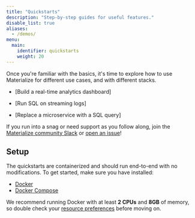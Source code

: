 ```yaml
---
title: "Quickstarts"
description: "Step-by-step guides for useful features."
disable_list: true
aliases:
  - /demos/
menu:
  main:
    identifier: quickstarts
    weight: 20
---
```


Once you're familiar with the basics, it's time to explore how to use Materialize for different use cases, and with different stacks.

[//]: # "TODO(morsapaes) Replace bullet list with a nicer table once old demos are swapped for new ones"

* [Build a real-time analytics dashboard]

* [Run SQL on streaming logs]

* [Replace a microservice with a SQL query]

If you run into a snag or need support as you follow along, join the [Materialize community Slack](https://materialize.com/s/chat) or [open an issue](https://github.com/MaterializeInc/demos/issues/new)!

## Setup

The quickstarts are containerized and should run end-to-end with no modifications. To get started, make sure you have installed:

* [Docker](https://docs.docker.com/get-docker/)
* [Docker Compose](https://docs.docker.com/compose/install/)

We recommend running Docker with at least **2 CPUs** and **8GB** of memory, so double check your [resource preferences](https://docs.docker.com/desktop/mac/#preferences) before moving on.
